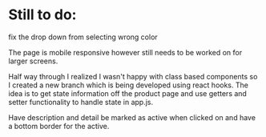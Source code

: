 # Still to do:

fix the drop down from selecting wrong color

The page is mobile responsive however still needs to be worked on for larger screens.

Half way through I realized I wasn't happy with class based components so I created a new branch which is being developed using react hooks.  The idea is to get state information off the product page and use getters and setter functionality to handle state in app.js.

Have description and detail be marked as active when clicked on and have a bottom border for the active.




